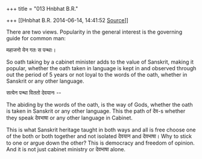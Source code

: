 +++
title = "013 Hnbhat B.R."

+++
[[Hnbhat B.R.	2014-06-14, 14:41:52 [Source](https://groups.google.com/g/samskrita/c/XSpUcyfMoUg)]]



There are two views. Popularity in the general interest is the governing guide for common man:

  

महाजनो येन गतः स पन्थाः।

  

So oath taking by a cabinet minister adds to the value of Sanskrit, making it popular, whether the oath taken in language is kept in and observed through out the period of 5 years or not loyal to the words of the oath, whether in Sanskrit or any other language.

  

सत्येन पन्था विततो देवयानः --

  

  

The abiding by the words of the oath, is the way of Gods, whether the oath is taken in Sanskrit or any other language. This the path of देव-s whether they speak देवभाषा or any other language in Cabinet.

  

This is what Sanskrit heritage taught in both ways and all is free choose one of the both or both together and not isolated देवयान and देवभाषा। Why to stick to one or argue down the other? This is democracy and freedom of opinion. And it is not just cabinet ministry or देवभाषा alone.

  

  

  

  
  

